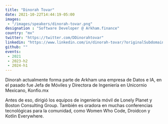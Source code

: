 ```yaml
---
title: "Dinorah Tovar"
date: 2021-10-22T14:44:19-05:00
images: 
 - "/images/speakers/dinorah-tovar.png"
designation : "Software Developer @ Arkham.finance"
country: "mx"
twitter: "https://twitter.com/DDinorahtovar"
linkedin: "https://www.linkedin.com/in/dinorah-tovar/?originalSubdomain=mx"
github: ""
events: 
 - 2021
 - 2023-h2
 - 2024-h1
---
```


Dinorah actualmente forma parte de Arkham una empresa de Datos e IA, en el pasado fue Jefa de Móviles y Directora de Ingeniería en Unicornio Mexicano, Konfio.mx

Antes de eso, dirigió los equipos de ingeniería móvil de Lonely Planet y Boston Consulting Group. También es oradora en muchas conferencias tecnológicas para la comunidad, como Women Who Code, Droidcon y Kotlin Everywhere.


